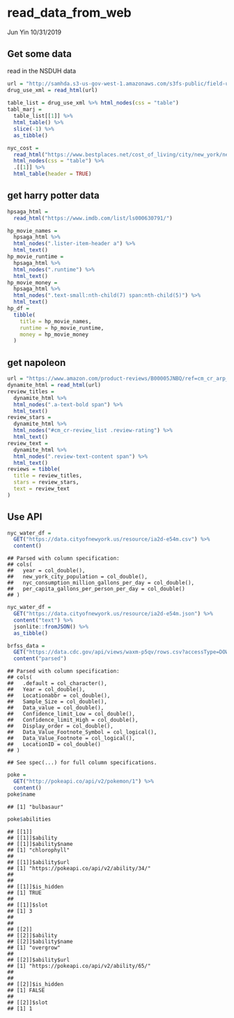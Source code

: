 read\_data\_from\_web
================
Jun Yin
10/31/2019

## Get some data

read in the NSDUH
data

``` r
url = "http://samhda.s3-us-gov-west-1.amazonaws.com/s3fs-public/field-uploads/2k15StateFiles/NSDUHsaeShortTermCHG2015.htm"
drug_use_xml = read_html(url)
  
table_list = drug_use_xml %>% html_nodes(css = "table")
tabl_marj = 
  table_list[[1]] %>% 
  html_table() %>% 
  slice(-1) %>% 
  as_tibble()

nyc_cost = 
  read_html("https://www.bestplaces.net/cost_of_living/city/new_york/new_york") %>%
  html_nodes(css = "table") %>%
  .[[1]] %>%
  html_table(header = TRUE)
```

## get harry potter data

``` r
hpsaga_html = 
  read_html("https://www.imdb.com/list/ls000630791/")
```

``` r
hp_movie_names =
  hpsaga_html %>% 
  html_nodes(".lister-item-header a") %>% 
  html_text()
hp_movie_runtime = 
  hpsaga_html %>% 
  html_nodes(".runtime") %>% 
  html_text()
hp_movie_money = 
  hpsaga_html %>% 
  html_nodes(".text-small:nth-child(7) span:nth-child(5)") %>% 
  html_text()
hp_df = 
  tibble(
    title = hp_movie_names,
    runtime = hp_movie_runtime,
    money = hp_movie_money
  )
```

## get napoleon

``` r
url = "https://www.amazon.com/product-reviews/B00005JNBQ/ref=cm_cr_arp_d_viewopt_rvwer?ie=UTF8&reviewerType=avp_only_reviews&sortBy=recent&pageNumber=2"
dynamite_html = read_html(url)
review_titles = 
  dynamite_html %>%
  html_nodes(".a-text-bold span") %>%
  html_text()
review_stars = 
  dynamite_html %>%
  html_nodes("#cm_cr-review_list .review-rating") %>%
  html_text()
review_text = 
  dynamite_html %>%
  html_nodes(".review-text-content span") %>%
  html_text()
reviews = tibble(
  title = review_titles,
  stars = review_stars,
  text = review_text
)
```

## Use API

``` r
nyc_water_df = 
  GET("https://data.cityofnewyork.us/resource/ia2d-e54m.csv") %>% 
  content()
```

    ## Parsed with column specification:
    ## cols(
    ##   year = col_double(),
    ##   new_york_city_population = col_double(),
    ##   nyc_consumption_million_gallons_per_day = col_double(),
    ##   per_capita_gallons_per_person_per_day = col_double()
    ## )

``` r
nyc_water_df = 
  GET("https://data.cityofnewyork.us/resource/ia2d-e54m.json") %>% 
  content("text") %>%
  jsonlite::fromJSON() %>%
  as_tibble()
```

``` r
brfss_data = 
  GET("https://data.cdc.gov/api/views/waxm-p5qv/rows.csv?accessType=DOWNLOAD") %>% 
  content("parsed")
```

    ## Parsed with column specification:
    ## cols(
    ##   .default = col_character(),
    ##   Year = col_double(),
    ##   Locationabbr = col_double(),
    ##   Sample_Size = col_double(),
    ##   Data_value = col_double(),
    ##   Confidence_limit_Low = col_double(),
    ##   Confidence_limit_High = col_double(),
    ##   Display_order = col_double(),
    ##   Data_Value_Footnote_Symbol = col_logical(),
    ##   Data_Value_Footnote = col_logical(),
    ##   LocationID = col_double()
    ## )

    ## See spec(...) for full column specifications.

``` r
poke = 
  GET("http://pokeapi.co/api/v2/pokemon/1") %>%
  content()
poke$name
```

    ## [1] "bulbasaur"

``` r
poke$abilities
```

    ## [[1]]
    ## [[1]]$ability
    ## [[1]]$ability$name
    ## [1] "chlorophyll"
    ## 
    ## [[1]]$ability$url
    ## [1] "https://pokeapi.co/api/v2/ability/34/"
    ## 
    ## 
    ## [[1]]$is_hidden
    ## [1] TRUE
    ## 
    ## [[1]]$slot
    ## [1] 3
    ## 
    ## 
    ## [[2]]
    ## [[2]]$ability
    ## [[2]]$ability$name
    ## [1] "overgrow"
    ## 
    ## [[2]]$ability$url
    ## [1] "https://pokeapi.co/api/v2/ability/65/"
    ## 
    ## 
    ## [[2]]$is_hidden
    ## [1] FALSE
    ## 
    ## [[2]]$slot
    ## [1] 1
